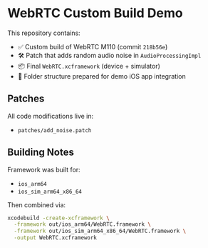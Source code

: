 # WebRTC Custom Build Demo

This repository contains:

- ✅ Custom build of WebRTC M110 (commit `218b56e`)
- 🛠️ Patch that adds random audio noise in `AudioProcessingImpl`
- 📦 Final `WebRTC.xcframework` (device + simulator)
- 📂 Folder structure prepared for demo iOS app integration

## Patches

All code modifications live in:
- `patches/add_noise.patch`

## Building Notes

Framework was built for:
- `ios_arm64`
- `ios_sim_arm64_x86_64`

Then combined via:

```bash
xcodebuild -create-xcframework \
  -framework out/ios_arm64/WebRTC.framework \
  -framework out/ios_sim_arm64_x86_64/WebRTC.framework \
  -output WebRTC.xcframework

